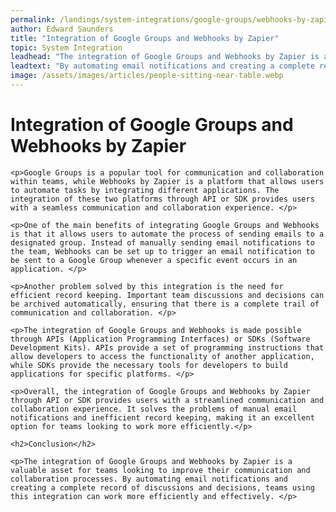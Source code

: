 ```yaml
---
permalink: /landings/system-integrations/google-groups/webhooks-by-zapier
author: Edward Saunders
title: "Integration of Google Groups and Webhooks by Zapier"
topic: System Integration
leadhead: "The integration of Google Groups and Webhooks by Zapier is a valuable asset for teams looking to improve their communication and collaboration processes"
leadtext: "By automating email notifications and creating a complete record of discussions and decisions, teams using this integration can work more efficiently and effectively."
image: /assets/images/articles/people-sitting-near-table.webp
---
```

<div class="arttext">
	<h1>Integration of Google Groups and Webhooks by Zapier</h1>

	<p>Google Groups is a popular tool for communication and collaboration within teams, while Webhooks by Zapier is a platform that allows users to automate tasks by integrating different applications. The integration of these two platforms through API or SDK provides users with a seamless communication and collaboration experience. </p>

	<p>One of the main benefits of integrating Google Groups and Webhooks is that it allows users to automate the process of sending emails to a designated group. Instead of manually sending email notifications to the team, Webhooks can be set up to trigger an email notification to be sent to a Google Group whenever a specific event occurs in an application. </p>

	<p>Another problem solved by this integration is the need for efficient record keeping. Important team discussions and decisions can be archived automatically, ensuring that there is a complete trail of communication and collaboration. </p>

	<p>The integration of Google Groups and Webhooks is made possible through APIs (Application Programming Interfaces) or SDKs (Software Development Kits). APIs provide a set of programming instructions that allow developers to access the functionality of another application, while SDKs provide the necessary tools for developers to build applications for specific platforms. </p>

	<p>Overall, the integration of Google Groups and Webhooks by Zapier through API or SDK provides users with a streamlined communication and collaboration experience. It solves the problems of manual email notifications and inefficient record keeping, making it an excellent option for teams looking to work more efficiently.</p>

	<h2>Conclusion</h2>

	<p>The integration of Google Groups and Webhooks by Zapier is a valuable asset for teams looking to improve their communication and collaboration processes. By automating email notifications and creating a complete record of discussions and decisions, teams using this integration can work more efficiently and effectively. </p>

</div>